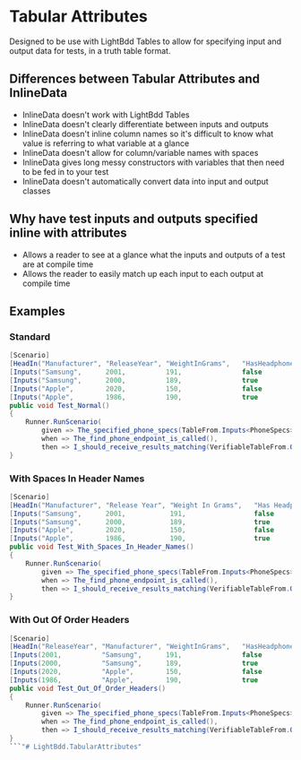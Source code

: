 # Tabular Attributes

Designed to be use with LightBdd Tables to allow for specifying input and output data for tests, in a truth table format.

## Differences between Tabular Attributes and InlineData

- InlineData doesn't work with LightBdd Tables
- InlineData doesn't clearly differentiate between inputs and outputs
- InlineData doesn't inline column names so it's difficult to know what value is referring to what variable at a glance
- InlineData doesn't allow for column/variable names with spaces
- InlineData gives long messy constructors with variables that then need to be fed in to your test
- InlineData doesn't automatically convert data into input and output classes

## Why have test inputs and outputs specified inline with attributes

- Allows a reader to see at a glance what the inputs and outputs of a test are at compile time
- Allows the reader to easily match up each input to each output at compile time

## Examples

### Standard

```c#
[Scenario]
[HeadIn("Manufacturer", "ReleaseYear", "WeightInGrams",   "HasHeadphoneJack")][HeadOut("PhoneName",    "IsStillAvailable")]
[Inputs("Samsung",      2001,          191,               false             )][Outputs("Galaxy S20" ,  true              )]
[Inputs("Samsung",      2000,          189,               true              )][Outputs("Galaxy S10" ,  true              )]
[Inputs("Apple",        2020,          150,               false             )][Outputs("Iphone 10",    false             )]
[Inputs("Apple",        1986,          190,               true              )][Outputs("Iphone 2",     false             )]
public void Test_Normal()
{
	Runner.RunScenario(
		given => The_specified_phone_specs(TableFrom.Inputs<PhoneSpecs>()),
		when => The_find_phone_endpoint_is_called(),
		then => I_should_receive_results_matching(VerifiableTableFrom.Outputs<PhoneResult>()));
}
```

### With Spaces In Header Names

```c#
[Scenario]
[HeadIn("Manufacturer", "Release Year", "Weight In Grams",   "Has Headphone Jack")][HeadOut("Phone Name",    "Is Still Available")]
[Inputs("Samsung",      2001,           191,                 false               )][Outputs("Galaxy S20",    true                )]
[Inputs("Samsung",      2000,           189,                 true                )][Outputs("Galaxy S10",    true                )]
[Inputs("Apple",        2020,           150,                 false               )][Outputs("Iphone 10",     false               )]
[Inputs("Apple",        1986,           190,                 true                )][Outputs("Iphone 2",      false               )]
public void Test_With_Spaces_In_Header_Names()
{
	Runner.RunScenario(
		given => The_specified_phone_specs(TableFrom.Inputs<PhoneSpecs>()),
		when => The_find_phone_endpoint_is_called(),
		then => I_should_receive_results_matching(VerifiableTableFrom.Outputs<PhoneResult>()));
}
```

### With Out Of Order Headers

```c#
[Scenario]
[HeadIn("ReleaseYear", "Manufacturer", "WeightInGrams",   "HasHeadphoneJack")][HeadOut("PhoneName",    "IsStillAvailable")]
[Inputs(2001,          "Samsung",      191,               false             )][Outputs("Galaxy S20" ,  true              )]
[Inputs(2000,          "Samsung",      189,               true              )][Outputs("Galaxy S10" ,  true              )]
[Inputs(2020,          "Apple",        150,               false             )][Outputs("Iphone 10",    false             )]
[Inputs(1986,          "Apple",        190,               true              )][Outputs("Iphone 2",     false             )]
public void Test_Out_Of_Order_Headers()
{
	Runner.RunScenario(
		given => The_specified_phone_specs(TableFrom.Inputs<PhoneSpecs>()),
		when => The_find_phone_endpoint_is_called(),
		then => I_should_receive_results_matching(VerifiableTableFrom.Outputs<PhoneResult>()));
}
```"# LightBdd.TabularAttributes" 
